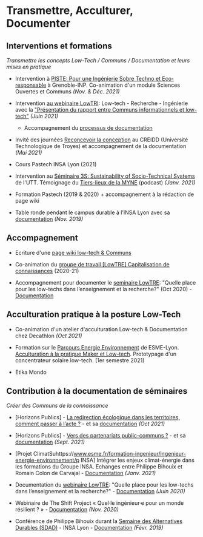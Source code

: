 
# Transmettre, Acculturer, Documenter

## Interventions et formations
*Transmettre les concepts Low-Tech / Communs / Documentation et leurs mises en pratique*

- Intervention à [PISTE: Pour une Ingénierie Sobre Techno et Eco-responsable](https://ense3.grenoble-inp.fr/fr/formation/piste) à Grenoble-INP. Co-animation d'un module Sciences Ouvertes et Communs *(Nov. & Déc. 2021)*

- Intervention [au webinaire LowTRI](http://lowtri.utt.fr/): Low-tech - Recherche - Ingénierie avec la ["Présentation du rapport entre Communs informationnels et low-tech"](https://pad.lamyne.org/low-tech_communs_lowtri_290621_presentation#) *(Juin 2021)*
  - Accompagnement du [processus de documentation](https://pad.lamyne.org/pH0yGBM4Rn26ugOMcfbnGA#)

- Invité des journées [Reconcevoir la conception](https://demo.hedgedoc.org/RXFMpHk1R9W-tovRIxknNg#) au CREIDD (Université Technologique de Troyes) et accompagnement de la documentation *(Mai 2021)*

- Cours Pastech INSA Lyon (2021)

- Intervention au [Séminaire 3S: Sustainability of Socio-Technical Systems](https://recherche.utt.fr/interdisciplinary-research-on-society-technology-environment-interactions-insyte/seminar-3s) de l'UTT. Témoignage du [Tiers-lieux de la MYNE](https://pod.utt.fr/video/1903-e-graine_fablablatelier_leruchercreatif_lamyne_mauderio_benjamintyl_seminaire3s_2021mp4/d5124f26c63dbff0c7d8b7225aff9db7c025525f51ec25673ff2bac9082efa74/) (podcast) *(Janv. 2021)*

- Formation Pastech (2019 & 2020) + accompagnement à la rédaction de page wiki

- Table ronde pendant le campus durable à l’INSA Lyon avec sa [documentation](https://pad.lamyne.org/table-ronde-low-tech-INSA-14-11-19#) *(Nov. 2019)*

## Accompagnement

- Ecriture d'une [page wiki low-tech & Communs](https://wiki.lescommuns.org/wiki/Low-tech_et_Communs)

- Co-animation du [groupe de travail [LowTRE] Capitalisation de connaissances](https://pad.lescommuns.org/annuaire_pad_LowTRE_06_10#) (2020-21)

- Accompagnement pour documenter le [seminaire LowTRE](https://lter.sciencesconf.org/resource/page/id/2): "Quelle place pour les low-techs dans l’enseignement et la recherche?" (Oct 2020) - [Documentation](https://pad.lescommuns.org/annuaire_pad_LowTRE_06_10#)

## Acculturation pratique à la posture Low-Tech
- Co-animation d'un atelier d'acculturation Low-tech & Documentation chez Decathlon *(Oct 2021)*

- Formation sur le [Parcours Energie Environnement](https://www.esme.fr/formation-ingenieur/ingenieur-energie-environnement/) de ESME-Lyon. [Acculturation à la pratique Maker et Low-tech](https://pad.lamyne.org/esme_lowtech_gare_centrale_sup#). Prototypage d'un concentrateur solaire low-tech. (1er semestre 2021)


- Etika Mondo

## Contribution à la documentation de séminaires
*Créer des Communs de la connaissance*

- [Horizons Publics] - [La redirection écologique dans les territoires, comment passer à l’acte ?](https://forms.office.com/Pages/ResponsePage.aspx?id=QFSfjL_WiU6kSJ4-OiJLoyFiKGdNZEZBp6EViwk-yA1UN0owNU1IWFBCQkI4VTZTSEZIT01QNklGUS4u) - et sa [documentation](https://pad.lamyne.org/redirection_ecologique_territoires_passeralacte#)
*(Oct 2021)*

- [Horizons Publics] - [Vers des partenariats public-communs ?](https://forms.office.com/Pages/ResponsePage.aspx?id=QFSfjL_WiU6kSJ4-OiJLoyFiKGdNZEZBp6EViwk-yA1UOTdRTEFDS1FYNDE2Q01KWlRFWVNSWkgwVi4u) - et sa
[documentation](https://pad.lamyne.org/partenariats_public_communs_280921#)
*(Sept. 2021)*

- [Projet ClimatSuhttps://www.esme.fr/formation-ingenieur/ingenieur-energie-environnement/p INSA] Intégrer les enjeux climat-énergie dans les formations du Groupe INSA. Echanges entre  Philippe Bihouix et Romain Colon de Carvajal - [Documentation](https://pad.lamyne.org/climatSup_webinaire_150121#) *(Janv. 2021)*

- Documentation du [webinaire LowTRE](https://lter.sciencesconf.org/resource/page/id/1): "Quelle place pour les low-techs dans l’enseignement et la recherche?" - [Documentation](https://pad.lamyne.org/webinaire_low-tech_enseignement_recherche#) *(Juin 2020)*

- Webinaire de The Shift Project « Quel·le ingénieur·e pour un monde résilient ? » - [Documentation](https://pad.lamyne.org/ingenieur_resilience_insa_shifter_201109#) *(Nov. 2020)*

- Conférence de Philippe Bihouix durant la [Semaine des Alternatives Durables (SDAD)](https://www.insa-lyon.fr/fr/evenement/semaine-alternatives-durables) - INSA Lyon - [Documentation](https://pad.lamyne.org/dFEtgJUAQE62KojMvwNhGA#) *(Févr. 2019)*
